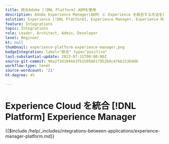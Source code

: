 ```yaml
---
title: 統合Adobe [!DNL Platform] AEMを使用
description: Adobe Experience Manager(AEM) と Experience を統合する方法を説明します [!DNL Platform].
solution: Experience [!DNL Platform], Experience Manager, Experience Manager Sites
feature: Integrations
topic: Integrations
role: Leader, Architect, Admin, Developer
level: Beginner
kt: null
thumbnail: experience-platform-experience-manager.png
badgeIntegration: label="統合" type="positive"
last-substantial-update: 2023-07-31T00:00:00Z
source-git-commit: 96a2f3d104443fb15056617952bdc476b253b9d6
workflow-type: tm+mt
source-wordcount: '21'
ht-degree: 4%

---
```



# Experience Cloud を統合 [!DNL Platform] Experience Manager

{{$include /help/_includes/integrations-between-applications/experience-manager-platform.md}}
